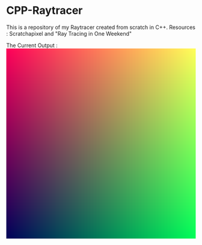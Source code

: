 # CPP-Raytracer
This is a repository of my Raytracer created from scratch in C++. Resources : Scratchapixel and "Ray Tracing in One Weekend"

The Current Output :
![render.png](render.png)
